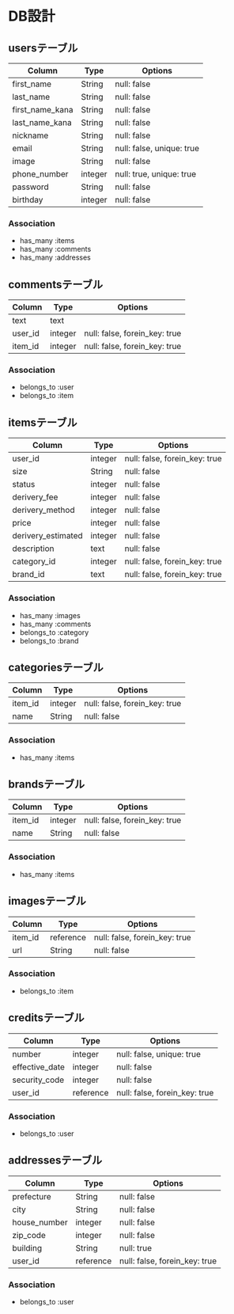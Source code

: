 # DB設計 


## usersテーブル 

|Column|Type|Options| 
|------|----|-------| 
|first_name|String|null: false| 
|last_name|String|null: false| 
|first_name_kana|String|null: false| 
|last_name_kana|String|null: false| 
|nickname|String|null: false| 
|email|String|null: false, unique: true| 
|image|String|null: false| 
|phone_number|integer|null: true, unique: true| 
|password|String|null: false| 
|birthday|integer|null: false| 

### Association 
- has_many :items 
- has_many :comments 
- has_many :addresses


## commentsテーブル 

|Column|Type|Options| 
|------|----|-------| 
|text|text| 
|user_id|integer|null: false, forein_key: true| 
|item_id|integer|null: false, forein_key: true| 

### Association 
- belongs_to :user 
- belongs_to :item 


## itemsテーブル 

|Column|Type|Options| 
|------|----|-------| 
|user_id|integer|null: false, forein_key: true| 
|size|String|null: false| 
|status|integer|null: false| 
|derivery_fee|integer|null: false| 
|derivery_method|integer|null: false| 
|price|integer|null: false| 
|derivery_estimated|integer|null: false| 
|description|text|null: false| 
|category_id|integer|null: false, forein_key: true| 
|brand_id|text|null: false, forein_key: true|

### Association 
- has_many :images 
- has_many :comments 
- belongs_to :category
- belongs_to :brand


## categoriesテーブル 

|Column|Type|Options| 
|------|----|-------| 
|item_id|integer|null: false, forein_key: true| 
|name|String|null: false| 

### Association 
- has_many :items


## brandsテーブル 

|Column|Type|Options| 
|------|----|-------| 
|item_id|integer|null: false, forein_key: true| 
|name|String|null: false| 

### Association 
- has_many :items


## imagesテーブル 

|Column|Type|Options| 
|------|----|-------| 
|item_id|reference|null: false, forein_key: true| 
|url|String|null: false| 

### Association 
- belongs_to :item 


## creditsテーブル 

|Column|Type|Options| 
|------|----|-------| 
|number|integer|null: false, unique: true| 
|effective_date|integer|null: false| 
|security_code|integer|null: false| 
|user_id|reference|null: false, forein_key: true| 

### Association 
- belongs_to :user 


## addressesテーブル 

|Column|Type|Options| 
|------|----|-------| 
|prefecture|String|null: false| 
|city|String|null: false| 
|house_number|integer|null: false| 
|zip_code|integer|null: false| 
|building|String|null: true| 
|user_id|reference|null: false, forein_key: true| 

### Association 
- belongs_to :user  